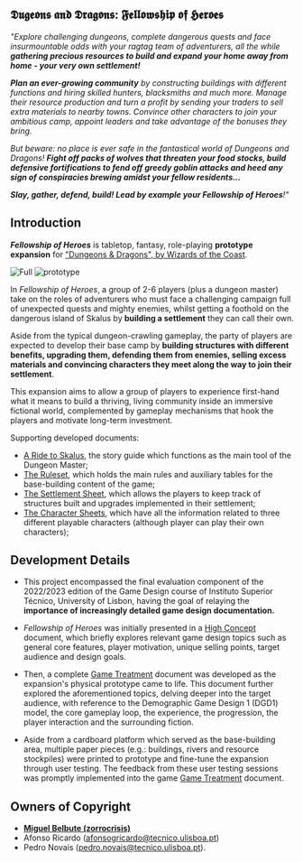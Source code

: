 ## **𝕯𝖚𝖌𝖊𝖔𝖓𝖘 𝖆𝖓𝖉 𝕯𝖗𝖆𝖌𝖔𝖓𝖘: 𝕱𝖊𝖑𝖑𝖔𝖜𝖘𝖍𝖎𝖕 𝖔𝖋 𝕳𝖊𝖗𝖔𝖊𝖘**

*"Explore challenging dungeons, complete dangerous quests and face insurmountable odds with your ragtag team of adventurers, all the while **gathering precious resources to build and expand your home away from home - your very own settlement!***

***Plan an ever-growing community** by constructing buildings with different functions and hiring skilled hunters, blacksmiths and much more. Manage their resource production and turn a profit by sending your traders to sell extra materials to nearby towns. Convince other characters to join your ambitious camp, appoint leaders and take advantage of the bonuses they bring.*

*But beware: no place is ever safe in the fantastical world of Dungeons and Dragons! **Fight off packs of wolves that threaten your food stocks, build defensive fortifications to fend off greedy goblin attacks and heed any sign of conspiracies brewing amidst your fellow residents…***

***Slay, gather, defend, build! Lead by example your Fellowship of Heroes**!"*


## **Introduction**

***Fellowship of Heroes*** is tabletop, fantasy, role-playing **prototype expansion** for ["Dungeons & Dragons", by Wizards of the Coast](https://dnd.wizards.com/).

![Full](https://github.com/user-attachments/assets/3f3f561e-0b94-47f2-851c-c7923e4a2bb5)
![prototype](https://github.com/user-attachments/assets/6f98308b-4743-484b-944a-0fc53ce60723)

In *Fellowship of Heroes*, a group of 2-6 players (plus a dungeon master) take on the roles of adventurers who must face a challenging campaign full of unexpected quests and mighty enemies, whilst getting a foothold on the dangerous island of Skalus by **building a settlement** they can call their own.

Aside from the typical dungeon-crawling gameplay, the party of players are expected to develop their base camp by **building structures with different benefits, upgrading them, defending them from enemies, selling excess materials and convincing characters they meet along the way to join their settlement**.

This expansion aims to allow a group of players to experience first-hand what it means to build a thriving, living community inside an immersive fictional world, complemented by gameplay mechanisms that hook the players and motivate long-term investment.

Supporting developed documents:
- [A Ride to Skalus](https://github.com/zorrocrisis/FellowshipOfHeroes/blob/main/Full%20Expansion/Main%20Story%20-%20A%20Ride%20to%20Skalus.pdf), the story guide which functions as the main tool of the Dungeon Master;
- [The Ruleset](https://github.com/zorrocrisis/FellowshipOfHeroes/blob/main/Full%20Expansion/Ruleset.pdf), which holds the main rules and auxiliary tables for the base-building content of the game;
- [The Settlement Sheet](https://github.com/zorrocrisis/FellowshipOfHeroes/blob/main/Full%20Expansion/Settlement%20Sheet.pdf), which allows the players to keep track of structures built and upgrades implemented in their settlement;
- [The Character Sheets](https://github.com/zorrocrisis/FellowshipOfHeroes/tree/main/Full%20Expansion/Characters), which have all the information related to three different playable characters (although player can play their own characters);

## **Development Details**

- This project encompassed the final evaluation component of the 2022/2023 edition of the Game Design course of Instituto Superior Técnico, University of Lisbon, having the goal of relaying the **importance of increasingly detailed game design documentation.**

- *Fellowship of Heroes* was initially presented in a [High Concept](https://github.com/zorrocrisis/FellowshipOfHeroes/blob/main/High%20Concept.pdf) document, which briefly explores relevant game design topics such as general core features, player motivation, unique selling points, target audience and design goals.

- Then, a complete [Game Treatment](https://github.com/zorrocrisis/FellowshipOfHeroes/blob/main/Game%20Treatment.pdf) document was developed as the expansion's physical prototype came to life. This document further explored the aforementioned topics, delving deeper into the target audience, with reference to the Demographic Game Design 1 (DGD1) model, the core gameplay loop, the experience, the progression, the player interaction and the surrounding fiction.

- Aside from a cardboard platform which served as the base-building area, multiple paper pieces (e.g.: buildings, rivers and resource stockpiles) were printed to prototype and fine-tune the expansion through user testing. The feedback from these user testing sessions was promptly implemented into the game [Game Treatment](https://github.com/zorrocrisis/FellowshipOfHeroes/blob/main/Game%20Treatment.pdf) document.

## **Owners of Copyright**

- **[Miguel Belbute (zorrocrisis)](https://github.com/zorrocrisis)**
- Afonso Ricardo (afonsogricardo@tecnico.ulisboa.pt)
- Pedro Novais (pedro.novais@tecnico.ulisboa.pt).
